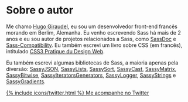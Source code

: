 
# Sobre o autor

Me chamo [Hugo Giraudel](http://hugogiraudel.com), eu sou um desenvolvedor front-end francês morando em Berlim, Alemanha. Eu venho escrevendo Sass há mais de 2 anos e eu sou autor de projetos relacionados a Sass, como [SassDoc](http://sassdoc.com) e [Sass-Compatibility](http://sass-compatibility.github.io). Eu também escrevi um livro sobre CSS (em francês), intitulado [CSS3 Pratique du Design Web](http://www.amazon.fr/dp/2212140231).

Eu também escrevi algumas bibliotecas de Sass, a maioria apenas pela diversão: [SassyJSON](https://github.com/HugoGiraudel/SassyJSON), [SassyLists](http://sassylists.com), [SassySort](https://github.com/HugoGiraudel/SassySort), [SassyCast](https://github.com/HugoGiraudel/SassyCast), [SassyMatrix](https://github.com/HugoGiraudel/SassyMatrix), [SassyBitwise](https://github.com/HugoGiraudel/SassyBitwise), [SassyIteratorsGenerators](https://github.com/HugoGiraudel/SassyIteratorsGenerators), [SassyLogger](https://github.com/HugoGiraudel/SassyLogger), [SassyStrings](https://github.com/HugoGiraudel/SassyStrings) e [SassyGradients](https://github.com/HugoGiraudel/SassyGradients).

<div class="button-wrapper">
  <a href="https://twitter.com/{{ site.twitter_username }}" target="_blank" class="button">
    {% include icons/twitter.html %}
    Me acompanhe no Twitter
  </a>
</div>

